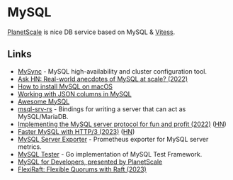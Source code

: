# MySQL

[PlanetScale](planetscale.md) is nice DB service based on MySQL & [Vitess](https://vitess.io/).

## Links

- [MySync](https://github.com/yandex/mysync) - MySQL high-availability and cluster configuration tool.
- [Ask HN: Real-world anecdotes of MySQL at scale? (2022)](https://news.ycombinator.com/item?id=32994771)
- [How to install MySQL on macOS](https://flaviocopes.com/mysql-how-to-install/)
- [Working with JSON columns in MySQL](https://twitter.com/aarondfrancis/status/1600568712205041664)
- [Awesome MySQL](https://github.com/shlomi-noach/awesome-mysql)
- [msql-srv-rs](https://github.com/jonhoo/msql-srv) - Bindings for writing a server that can act as MySQL/MariaDB.
- [Implementing the MySQL server protocol for fun and profit (2022)](https://ochagavia.nl/blog/implementing-the-mysql-server-protocol-for-fun-and-profit/) ([HN](https://news.ycombinator.com/item?id=34094471))
- [Faster MySQL with HTTP/3 (2023)](https://planetscale.com/blog/faster-mysql-with-http3) ([HN](https://news.ycombinator.com/item?id=34247817))
- [MySQL Server Exporter](https://github.com/prometheus/mysqld_exporter) - Prometheus exporter for MySQL server metrics.
- [MySQL Tester](https://github.com/pingcap/mysql-tester) - Go implementation of MySQL Test Framework.
- [MySQL for Developers, presented by PlanetScale](https://planetscale.com/mysql-for-developers)
- [FlexiRaft: Flexible Quorums with Raft (2023)](https://www.cidrdb.org/cidr2023/papers/p83-yadav.pdf)
